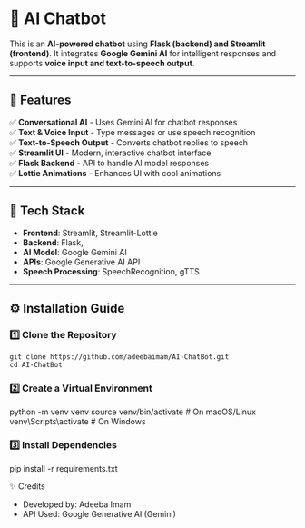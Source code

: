 # 🤖 AI Chatbot

This is an **AI-powered chatbot** using **Flask (backend) and Streamlit (frontend)**. It integrates **Google Gemini AI** for intelligent responses and supports **voice input and text-to-speech output**.

---

## 🚀 Features
✅ **Conversational AI** - Uses Gemini AI for chatbot responses  
✅ **Text & Voice Input** - Type messages or use speech recognition  
✅ **Text-to-Speech Output** - Converts chatbot replies to speech  
✅ **Streamlit UI** - Modern, interactive chatbot interface  
✅ **Flask Backend** - API to handle AI model responses  
✅ **Lottie Animations** - Enhances UI with cool animations  

---

## 📌 Tech Stack
- **Frontend**: Streamlit, Streamlit-Lottie  
- **Backend**: Flask,  
- **AI Model**: Google Gemini AI  
- **APIs**: Google Generative AI API  
- **Speech Processing**: SpeechRecognition, gTTS  

---

## ⚙️ Installation Guide

### **1️⃣ Clone the Repository**
```
git clone https://github.com/adeebaimam/AI-ChatBot.git
cd AI-ChatBot
```
### **2️⃣ Create a Virtual Environment**

python -m venv venv
source venv/bin/activate   # On macOS/Linux
venv\Scripts\activate      # On Windows

### **3️⃣ Install Dependencies**

pip install -r requirements.txt

✨ Credits
- Developed by: Adeeba Imam
- API Used: Google Generative AI (Gemini)
